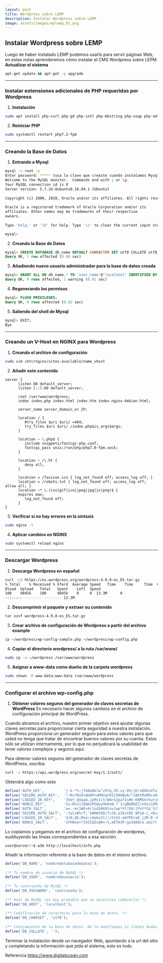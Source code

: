 ```yaml
---
layout: post
title: Wordpress sobre LEMP
description: Instalar Wordpress sobre LEMP
image: assets/images/wplemp_01.png
---
```

##  Instalar Wordpress sobre LEMP ##
Luego de haber instalado LEMP podemos usarlo para servir páginas Web, en estas notas aprenderemos cómo instalar el CMS Wordpress sobre LEPM.
**Actualizar el sistema**
```bash
apt-get update && apt-get -y upgrade 
```
------
### Instalar extensiones adicionales de PHP requeridas por Wordpress ###
1. **Instalación**
```bash
sudo apt install php-curl php-gd php-intl php-mbstring php-soap php-xml php-xmlrpc php-zip
```
2. **Reiniciar PHP**
```bash
sudo systemctl restart php7.2-fpm
```
------
### Creando la Base de Datos ###
1. **Entrando a Mysql**
```bash
mysql -u root -p
Enter password: ***** (usa la clave que creaste cuando instalamos Mysql)
Welcome to the MySQL monitor.  Commands end with ; or \g.
Your MySQL connection id is 8
Server version: 5.7.24-0ubuntu0.16.04.1 (Ubuntu)
   
Copyright (c) 2000, 2018, Oracle and/or its affiliates. All rights reserved.
   
Oracle is a registered trademark of Oracle Corporation and/or its
affiliates. Other names may be trademarks of their respective
owners.
  
Type 'help;' or '\h' for help. Type '\c' to clear the current input statement.

mysql>
```
2. **Creando la Base de Datos**
```sql
mysql> CREATE DATABASE db_name DEFAULT CHARACTER SET utf8 COLLATE utf8_unicode_ci;
Query OK, 1 row affected (0.00 sec)
```
3. **Añadiendo nuevo usuario administrador para la base de datos creada**
```sql
mysql> GRANT ALL ON db_name.* TO 'user_name'@'localhost' IDENTIFIED BY 'uer_passwd';
Query OK, 0 rows affected, 1 warning (0.01 sec)
```
4. **Regenerando los permisos**
```sql
mysql> FLUSH PRIVILEGES;
Query OK, 0 rows affected (0.02 sec)
```
5. **Saliendo del shell de Mysql**
```sql
mysql> EXIT;
Bye
```
------
### Creando un V-Host en NGINX para Wordpress ###
1. **Creando el archivo de configuración**
```bash
sudo vim /etc/nginx/sites-available/name_vhost
```
2. **Añadir este contenido**
```nginx
server {
      listen 80 default_server;
      listen [::]:80 default_server;
 
      root /var/www/wordpress;
      index index.php index.html index.htm index.nginx-debian.html;
  
      server_name server_domain_or_IP;
  
      location / {
         #try_files $uri $uri/ =404;
         try_files $uri $uri/ /index.php$is_args$args;
      }
   
      location ~ \.php$ {
         include snippets/fastcgi-php.conf;
         fastcgi_pass unix:/run/php/php7.0-fpm.sock;
      }
   
      location ~ /\.ht {
         deny all;
      }
   
      location = /favicon.ico { log_not_found off; access_log off; }
      location = /robots.txt { log_not_found off; access_log off; allow all; }
      location ~* \.(css|gif|ico|jpeg|jpg|js|png)$ {
      expires max;
         log_not_found off;
      }
}
```
3. **Verificar si no hay errores en la sintaxis**
```bash
sudo nginx -t
```
4. **Aplicar cambios en NGINX**
```bash
sudo systemctl reload nginx 
```
------

### Descargar Wordpress ###
1. **Descarga Wordpress en español**
```bash
curl -LO https://es.wordpress.org/wordpress-4.9.8-es_ES.tar.gz
% Total    % Received % Xferd  Average Speed   Time    Time     Time  Current
Dload  Upload   Total   Spent    Left  Speed
100    9045k    100     9045k    0     0  13.3M      0
--:--:-- --:--:-- --:--:-- 13.3M
```
2. **Descomprimir el paquete y extraer su contenido**
```bash
tar xzvf wordpress-4.9.8-es_ES.tar.gz
```
3. **Crear archivo de configuración de Wordpress a partir del archivo example**
```bash
cp ~/wordpress/wp-config-sample.php ~/wordpress/wp-config.php
```
4. **Copiar el directorio wordpress/ a la ruta /var/www/**
```bash
sudo cp -a ~/wordpress /var/www/wordpress
```
5. **Asignar a www-data como dueño de la carpeta wordpress**
```bash
sudo chown -R www-data:www-data /var/www/wordpress
```
------
### Configurar el archivo wp-config.php ###
1. **Obtener valores seguros del generador de claves secretas de WordPress**
Es necesario hacer algunos cambios en el archivo de configuración principal de WordPress.

Cuando abramos el archivo, nuestro primer objetivo será ajustar algunas claves secretas para proporcionar cierta seguridad a nuestra instalación. WordPress proporciona un generador seguro para estos valores para que usted no tenga que tratar de encontrar buenos valores por su cuenta. Estos sólo se utilizan internamente, por lo que no perjudicará la usabilidad de tener valores complejos y seguros aquí.

Para obtener valores seguros del generador de claves secretas de WordPress, escriba:
```bash
curl -s https://api.wordpress.org/secret-key/1.1/salt/
```
Obtendrá algo como esto
```php
define('AUTH_KEY',         'j-k-*%-jfkNa0klw^zhYq,V5-vy:O%|jD!xQOhoVfa]/W<.Rd<j.d?/sXjCwGrP ');
define('SECURE_AUTH_KEY',  '!!R=7N19+@GHP<wMQYqtR{CSRkBo6/*z8KtMuRRrxH+-e8w.gtfc=Q&&9k=_C91:');
define('LOGGED_IN_KEY',    '3VeY_@UqaA,1pMsIit|Wd>S2pafIs#b-KRMSX<%u+j0XG}/Hf;mO;IPmT8^k+bnO');
define('NONCE_KEY',        'Gz~N<s]iBAm2PGQwy9m8xN-?`1(gB&MHZZ)nXsci6HxD+a0P*K&P&R{x_CC^)~)J');
define('AUTH_SALT',        'w=.-mr}WE+Ar}sd2#kDtnv{wp*Vt?UA!|PoY*C&`S(5}1~C|=$o4K1o~D~w*1{h$');
define('SECURE_AUTH_SALT', ':talsB%rT;`k#6W3VD/fvJ8,a}EstRE NPy6-i_<8=xC0YfX0^bt^KvfDMz7Hlx_');
define('LOGGED_IN_SALT',   '4iN,Q6,Mse:>b&ko2l|(/X19J-eW7PE+aD_j2M-B +OQreZs`3un`|| %9y/B8?z');
define('NONCE_SALT',       'SFH0ee>?]hSIQZv@#v~%,mETA3P:ga3$60cw.o&s?r!+z1$~w:z<7QwIzsj!<rD6');
```
Lo copiamos y pegamos en el archivo de configuración de wordpress, sustituyendo las líneas correspondientes a esa sección.

```shell
user@server:~$ w3m http://localhost/info.php
```
Añadir la información referente a la base de datos en el mismo archivo.
```php
define('DB_NAME', 'nombredetubasededatos');
  
/** Tu nombre de usuario de MySQL */
define('DB_USER', 'nombredeusuario');
 
/** Tu contraseña de MySQL */
define('DB_PASSWORD', 'contraseña');
   
/** Host de MySQL (es muy probable que no necesites cambiarlo) */
define('DB_HOST', 'localhost');
   
/** Codificación de caracteres para la base de datos. */
define('DB_CHARSET', 'utf8');
  
/** Cotejamiento de la base de datos. No lo modifiques si tienes dudas. */
define('DB_COLLATE', '');
```
Terminar la instalación desde un navegador Web, apuntando a la url del sitio y completando la información que pida el sistema, esto es todo.

Referencia https://www.digitalocean.com